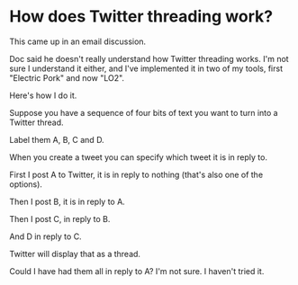 # How does Twitter threading work?
This came up in an email discussion. 

Doc said he doesn't really understand how Twitter threading works. I'm not sure I understand it either, and I've implemented it in two of my tools, first "Electric Pork" and now "LO2". 

Here's how I do it.

Suppose you have a sequence of four bits of text you want to turn into a Twitter thread.

Label them A, B, C and D. 

When you create a tweet you can specify which tweet it is in reply to.

First I post A to Twitter, it is in reply to nothing (that's also one of the options).

Then I post B, it is in reply to A.

Then I post C, in reply to B.

And D in reply to C.

Twitter will display that as a thread. 

Could I have had them all in reply to A? I'm not sure. I haven't tried it. 

